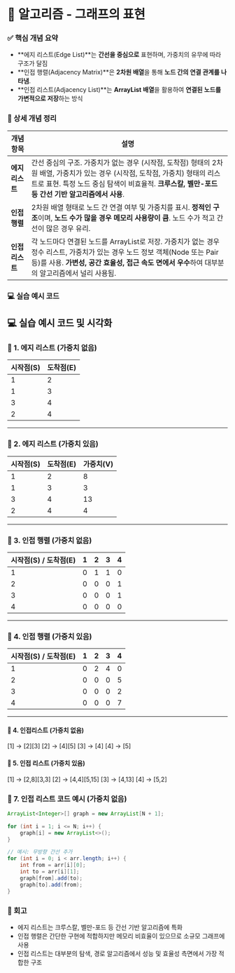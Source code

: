 #  🧠 알고리즘  - 그래프의 표현

### ✅ 핵심 개념 요약

- **에지 리스트(Edge List)**는 **간선을 중심으로** 표현하며, 가중치의 유무에 따라 구조가 달짐
- **인접 행렬(Adjacency Matrix)**은 **2차원 배열**을 통해 **노드 간의 연결 관계를 나타냄**.
- **인접 리스트(Adjacency List)**는 **ArrayList 배열**을 활용하여 **연결된 노드를 가변적으로 저장**하는 방식

### 🔎 상세 개념 정리
| 개념 항목            | 설명 |
|---------------------|------|
| **에지 리스트**       | 간선 중심의 구조. 가중치가 없는 경우 (시작점, 도착점) 형태의 2차원 배열, 가중치가 있는 경우 (시작점, 도착점, 가중치) 형태의 리스트로 표현. 특정 노드 중심 탐색이 비효율적. **크루스칼, 벨만-포드 등 간선 기반 알고리즘에서 사용**. |
| **인접 행렬**         | 2차원 배열 형태로 노드 간 연결 여부 및 가중치를 표시. **정적인 구조**이며, **노드 수가 많을 경우 메모리 사용량이 큼**. 노드 수가 적고 간선이 많은 경우 유리. |
| **인접 리스트**       | 각 노드마다 연결된 노드를 ArrayList로 저장. 가중치가 없는 경우 정수 리스트, 가중치가 있는 경우 노드 정보 객체(Node 또는 Pair 등)를 사용. **가변성, 공간 효율성, 접근 속도 면에서 우수**하여 대부분의 알고리즘에서 널리 사용됨. |


### 💻 실습 예시 코드

## 💻 실습 예시 코드 및 시각화

### 📌 1. 에지 리스트 (가중치 없음)

| 시작점(S) | 도착점(E) |
|----------|-----------|
| 1        | 2         |
| 1        | 3         |
| 3        | 4         |
| 2        | 4         |

---

### 📌 2. 에지 리스트 (가중치 있음)

| 시작점(S) | 도착점(E) | 가중치(V) |
|----------|-----------|-----------|
| 1        | 2         | 8         |
| 1        | 3         | 3         |
| 3        | 4         | 13        |
| 2        | 4         | 4         |

---

### 📌 3. 인접 행렬 (가중치 없음)

| 시작점(S) / 도착점(E) | 1 | 2 | 3 | 4 |
|------------------------|---|---|---|---|
| 1                      | 0 | 1 | 1 | 0 |
| 2                      | 0 | 0 | 0 | 1 |
| 3                      | 0 | 0 | 0 | 1 |
| 4                      | 0 | 0 | 0 | 0 |

---

### 📌 4. 인접 행렬 (가중치 있음)

| 시작점(S) / 도착점(E) | 1 | 2 | 3 | 4 |
|------------------------|---|---|---|---|
| 1                      | 0 | 2 | 4 | 0 |
| 2                      | 0 | 0 | 0 | 5 |
| 3                      | 0 | 0 | 0 | 2 |
| 4                      | 0 | 0 | 0 | 7 |

---




#### 📌  4. 인접리스트 (가중치 없음)
[1] -> [2][3]
[2] -> [4][5]
[3] -> [4]
[4] -> [5]

#### 📌  5. 인접 리스트 (가중치 있음)
[1] -> [2,8][3,3]
[2] -> [4,4][5,15]
[3] -> [4,13]
[4] -> [5,2]


### 📌 7. 인접 리스트 코드 예시 (가중치 없음)

```java
ArrayList<Integer>[] graph = new ArrayList[N + 1];

for (int i = 1; i <= N; i++) {
    graph[i] = new ArrayList<>();
}

// 예시: 무방향 간선 추가
for (int i = 0; i < arr.length; i++) {
    int from = arr[i][0];
    int to = arr[i][1];
    graph[from].add(to);
    graph[to].add(from);
}
```




### 🔁 회고
- 에지 리스트는 크루스칼, 벨만-포드 등 간선 기반 알고리즘에 특화
- 인접 행렬은 간단한 구현에 적합하지만 메모리 비효율이 있으므로 소규모 그래프에 사용
- 인접 리스트는 대부분의 탐색, 경로 알고리즘에서 성능 및 효율성 측면에서 가장 적합한 구조
